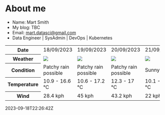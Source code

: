 # About me

- Name: Mart Smith
- My blog: TBC
- Email: [mart.datasci@gmail.com](mailto:mart.datasci6@gmail.com)
- Data Engineer | SysAdmin | DevOps | Kubernetes


<table>
    <tr>
        <th>Date</th>
        <td>18/09/2023</td><td>19/09/2023</td><td>20/09/2023</td><td>21/09/2023</td><td>22/09/2023</td><td>23/09/2023</td><td>24/09/2023</td>
    </tr>
    <tr>
        <th>Weather</th>
        <td><img src="https://cdn.weatherapi.com/weather/64x64/day/176.png"/></td><td><img src="https://cdn.weatherapi.com/weather/64x64/day/176.png"/></td><td><img src="https://cdn.weatherapi.com/weather/64x64/day/176.png"/></td><td><img src="https://cdn.weatherapi.com/weather/64x64/day/113.png"/></td><td><img src="https://cdn.weatherapi.com/weather/64x64/day/176.png"/></td><td><img src="https://cdn.weatherapi.com/weather/64x64/day/176.png"/></td><td><img src="https://cdn.weatherapi.com/weather/64x64/day/176.png"/></td>
    </tr>
    <tr>
        <th>Condition</th>
        <td width="200px">Patchy rain possible</td><td width="200px">Patchy rain possible</td><td width="200px">Patchy rain possible</td><td width="200px">Sunny</td><td width="200px">Patchy rain possible</td><td width="200px">Patchy rain possible</td><td width="200px">Patchy rain possible</td>
    </tr>
    <tr>
        <th>Temperature</th>
        <td>10.9 -  16.6 °C</td><td>10.6 -  17.2 °C</td><td>12.3 -  17 °C</td><td>10.1 -  16.1 °C</td><td>9.4 -  14 °C</td><td>8.8 -  15.3 °C</td><td>14.2 -  19.5 °C</td>
    </tr>
    <tr>
        <th>Wind</th>
        <td>28.4 kph</td><td>45 kph</td><td>43.2 kph</td><td>22 kph</td><td>28.8 kph</td><td>30.6 kph</td><td>34.6 kph</td>
    </tr>
</table>


2023-09-18T22:26:42Z

